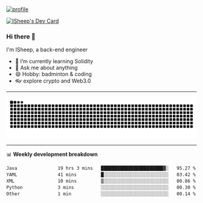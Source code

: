 [![profile](https://user-images.githubusercontent.com/54968314/208005045-e4b42f3b-833d-4242-bfcc-e764865553a2.svg)](https://www.calligrapher.ai/)

<a href="https://app.daily.dev/linziyang1106"><img src="https://api.daily.dev/devcards/v2/i4Spwx5Skx5FpTqWcwoit.png?r=kgx&type=wide" width="652" alt="ISheep's Dev Card"/></a>

### Hi there 🐏

I'm ISheep, a back-end engineer

- 🔭 I’m currently learning Solidity
- 💬 Ask me about anything
- 😄 Hobby: badminton & coding
- 👓 explore crypto and Web3.0

-------

![](https://raw.githubusercontent.com/ISheepp/ISheepp/output/github-contribution-grid-snake.svg)

-------

📊 **Weekly development breakdown**
<!--START_SECTION:waka-->

```txt
Java               19 hrs 3 mins   ███████████████████████▓░   95.27 %
YAML               41 mins         █░░░░░░░░░░░░░░░░░░░░░░░░   03.42 %
XML                10 mins         ▒░░░░░░░░░░░░░░░░░░░░░░░░   00.86 %
Python             3 mins          ░░░░░░░░░░░░░░░░░░░░░░░░░   00.30 %
Other              1 min           ░░░░░░░░░░░░░░░░░░░░░░░░░   00.14 %
```

<!--END_SECTION:waka-->
